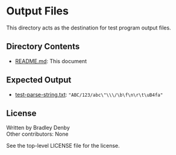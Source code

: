 # Output Files

This directory acts as the destination for test program output files.

## Directory Contents

* [README.md](README.md): This document

## Expected Output

* [test-parse-string.txt](test-parse-string.txt): `"ABC/123/abc\"\\\/\b\f\n\r\t\uB4fa"`

## License

Written by Bradley Denby  
Other contributors: None

See the top-level LICENSE file for the license.
